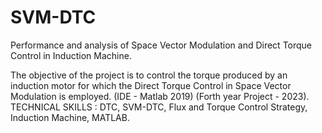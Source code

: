 # SVM-DTC
Performance and analysis of Space Vector Modulation and Direct Torque Control in Induction Machine.

The objective of the project is to control the torque produced by an induction motor for which the Direct Torque Control in Space Vector Modulation is employed.
(IDE - Matlab 2019) (Forth year Project - 2023).
TECHNICAL SKILLS : DTC, SVM-DTC, Flux and Torque Control Strategy, Induction Machine, MATLAB.
